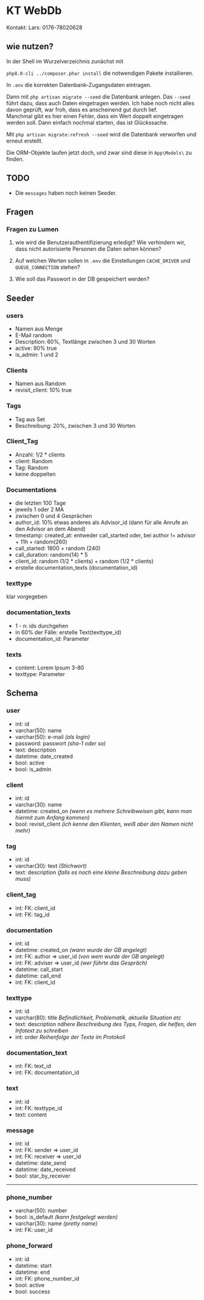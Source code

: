 # KT WebDb

Kontakt: Lars: 0176-78020628

## wie nutzen?

In der Shell im Wurzelverzeichnis zunächst mit 

`php8.0-cli ../composer.phar install` die notwendigen Pakete installieren.

In `.env` die korrekten Datenbank-Zugangsdaten eintragen.

Dann mit `php artisan migrate --seed` die Datenbank anlegen. Das `--seed`
führt dazu, dass auch Daten eingetragen werden. Ich habe noch nicht alles
davon geprüft, war froh, dass es anscheinend gut durch lief.  
Manchmal gibt es hier einen Fehler, dass ein Wert doppelt eingetragen 
werden soll. Dann einfach nochmal starten, das ist Glückssache.

Mit `php artisan migrate:refresh --seed` wird die Datenbank verworfen und 
erneut erstellt.

Die ORM-Objekte laufen jetzt doch, und zwar sind diese in `App\Models\` zu 
finden.

## TODO

* Die `messages` haben noch keinen Seeder.

## Fragen

### Fragen zu Lumen

1. wie wird die Benutzerauthentifizierung erledigt? Wie verhindern 
   wir, dass nicht autorisierte Personen die Daten sehen können?

2. Auf welchen Werten sollen in `.env` die Einstellungen
   `CACHE_DRIVER` und `QUEUE_CONNECTION` stehen?

3. Wie soll das Passwort in der DB gespeichert werden?


## Seeder

### users
* Namen aus Menge
* E-Mail random
* Description: 60%, Textlänge zwischen 3 und 30 Worten
* active: 90% true
* is_admin: 1 und 2

### Clients
* Namen aus Random
* revisit_client: 10% true

### Tags
* Tag aus Set
* Beschreibung: 20%, zwischen 3 und 30 Worten

### Client_Tag
* Anzahl: 1/2 * clients
* client: Random
* Tag: Random
* keine doppelten

### Documentations
* die letzten 100 Tage
* jeweils 1 oder 2 MA
* zwischen 0 und 4 Gesprächen
* author_id: 10% etwas anderes als Advisor_id (dann für alle Anrufe an den Advisor an dem Abend)
* timestamp: created_at: entweder call_started oder, bei author != advisor + 11h + random(260)
* call_started: 1800 + random (240)
* call_duration: random(14) * 5
* client_id: random (1/2 * clients) + random (1/2 * clients)
* erstelle documentation_texts (documentation_id)

### texttype
klar vorgegeben

### documentation_texts
* 1 - n: ids durchgehen
* in 60% der Fälle: erstelle Text(texttype_id)
* documentation_id: Parameter

### texts
* content: Lorem Ipsum 3-80
* texttype: Parameter


## Schema

### user
* int: id
* varchar(50): name
* varchar(50): e-mail *(als login)*
* password: passwort *(sha-1 oder so)*
* text: description
* datetime: date_created
* bool: active
* bool: is_admin

### client
* int: id
* varchar(30): name
* datetime: created_on *(wenn es mehrere Schreibweisen gibt, kann man hiermit zum Anfang kommen)*
* bool: revisit_client *(ich kenne den Klienten, weiß aber den Namen nicht mehr)*

### tag
* int: id
* varchar(30): text *(Stichwort)*
* text: description *(falls es noch eine kleine Beschreibung dazu geben muss)*

### client_tag
* int: FK: client_id
* int: FK: tag_id

### documentation
* int: id
* datetime: created_on *(wann wurde der GB angelegt)*
* int: FK: author => user_id *(von wem wurde der GB angelegt)*
* int: FK: adviser => user_id *(wer führte das Gespräch)*
* datetime: call_start
* datetime: call_end
* int: FK: client_id

### texttype
* int: id
* varchar(80): title *Befindlichkeit, Problematik, aktuelle Situation etc*
* text: description *nähere Beschreibung des Typs, Fragen, die helfen, den Infotext zu schreiben*
* int: order *Reihenfolge der Texte im Protokoll*

### documentation_text
* int: FK: text_id
* int: FK: documentation_id

### text
* int: id
* int: FK: texttype_id
* text: content

### message
* int: id
* int: FK: sender => user_id
* int: FK: receiver => user_id
* datetime: date_send
* datetime: date_received
* bool: star_by_receiver

-----

### phone_number
* varchar(50): number 
* bool: is_default *(kann festgelegt werden)*
* varchar(30): name *(pretty name)*
* int: FK: user_id

### phone_forward
* int: id
* datetime: start
* datetime: end
* int: FK: phone_number_id
* bool: active
* bool: success
